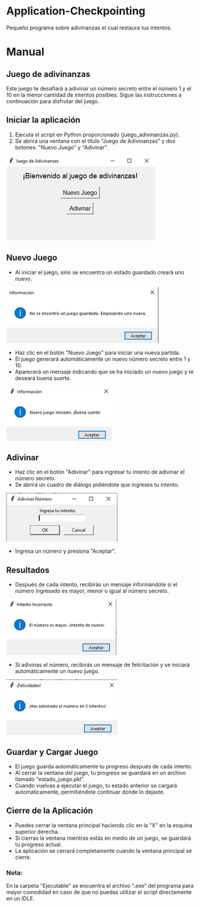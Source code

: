 # Application-Checkpointing
 Pequeño programa sobre adivinanzas el cual restaura tus intentos.

# Manual

## Juego de adivinanzas
Este juego te desafiará a adivinar un número secreto entre el número 1 y el 10 en la menor cantidad de intentos posibles. Sigue las instrucciones a continuación para disfrutar del juego.

## Iniciar la aplicación
1. Ejecuta el script en Python proporcionado (juego_adivinanzas.py).
2. Se abrirá una ventana con el título "Juego de Adivinanzas" y dos botones: "Nuevo Juego" y "Adivinar".
   
![Interfaz](images/1.png)

## Nuevo Juego
* Al iniciar el juego, sino se encuentra un estado guardado creará uno nuevo.

![Interfaz 2](images/2.png)

* Haz clic en el botón "Nuevo Juego" para iniciar una nueva partida.
* El juego generará automáticamente un nuevo número secreto entre 1 y 10.
* Aparecerá un mensaje indicando que se ha iniciado un nuevo juego y te deseará buena suerte.

![Interfaz 3](images/3.png)

## Adivinar
* Haz clic en el botón "Adivinar" para ingresar tu intento de adivinar el número secreto.
* Se abrirá un cuadro de diálogo pidiéndote que ingreses tu intento.

![Interfaz 4](images/4.png)

* Ingresa un número y presiona "Aceptar".

## Resultados
* Después de cada intento, recibirás un mensaje informándote si el número ingresado es mayor, menor o igual al número secreto.

![Interfaz 5](images/5.png)

* Si adivinas el número, recibirás un mensaje de felicitación y se iniciará automáticamente un nuevo juego.

![Interfaz 6](images/6.png)

## Guardar y Cargar Juego
* El juego guarda automáticamente tu progreso después de cada intento.
* Al cerrar la ventana del juego, tu progreso se guardará en un archivo llamado "estado_juego.pkl".
* Cuando vuelvas a ejecutar el juego, tu estado anterior se cargará automáticamente, permitiéndote continuar donde lo dejaste.

## Cierre de la Aplicación
* Puedes cerrar la ventana principal haciendo clic en la "X" en la esquina superior derecha.
* Si cierras la ventana mientras estás en medio de un juego, se guardará tu progreso actual.
* La aplicación se cerrará completamente cuando la ventana principal se cierre.

### Nota:
En la carpeta "Ejecutable" se encuentra el archivo ".exe" del programa para mayor comodidad en caso de que no puedas utilizar el script directamente en un IDLE.

